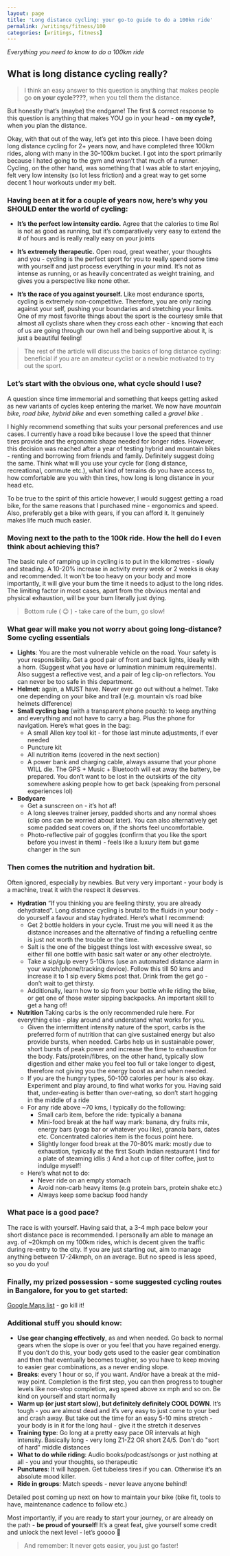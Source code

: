 ```yaml
---
layout: page
title: 'Long distance cycling: your go-to guide to do a 100km ride'
permalink: /writings/fitness/100
categories: [writings, fitness]
---
```


_Everything you need to know to do a 100km ride_

## What is long distance cycling really?

> I think an easy answer to this question is anything that makes people go **on your cycle????**, when you tell them the distance.

But honestly that’s (maybe) the endgame! 
The first & correct response to this question is anything that makes YOU go in your head - **on my cycle?**, when you plan the distance. 

Okay, with that out of the way, let’s get into this piece. I have been doing long distance cycling for 2+ years now, and have completed three 100km rides, along with many in the 30-100km bucket. I got into the sport primarily because I hated going to the gym and wasn’t that much of a runner. Cycling, on the other hand, was something that I was able to start enjoying, felt very low intensity (so lot less friction) and a great way to get some decent 1 hour workouts under my belt.

### Having been at it for a couple of years now, here’s why you SHOULD enter the world of cycling:
* **It’s the perfect low intensity cardio.** 
Agree that the calories to time RoI is not as good as running, but it’s comparatively very easy to extend the # of hours and is really really easy on your joints

* **It’s extremely therapeutic.** 
Open road, great weather, your thoughts and you - cycling is the perfect sport for you to really spend some time with yourself and just process everything in your mind. It’s not as intense as running, or as heavily concentrated as weight training, and gives you a perspective like none other.

* **It’s the race of you against yourself.** 
Like most endurance sports, cycling is extremely non-competitive. Therefore, you are only racing against your self, pushing your boundaries and stretching your limits. One of my most favorite things about the sport is the courtesy smile that almost all cyclists share when they cross each other - knowing that each of us are going through our own hell and being supportive about it, is just a beautiful feeling!

> The rest of the article will discuss the basics of long distance cycling: beneficial if you are an amateur cyclist or a newbie motivated to try out the sport.


### Let’s start with the obvious one, what cycle should I use? 
A question since time immemorial and something that keeps getting asked as new variants of cycles keep entering the market. We now have *mountain bike, road bike, hybrid bike* and even something called a *gravel bike* . 

I highly recommend something that suits your personal preferences and use cases. I currently have a road bike because I love the speed that thinner tires provide and the ergonomic shape needed for longer rides. However, this decision was reached after a year of testing hybrid and mountain bikes - renting and borrowing from friends and family. Definitely suggest doing the same. Think what will you use your cycle for (long distance, recreational, commute etc.), what kind of terrains do you have access to, how comfortable are you with thin tires, how long is long distance in your head etc. 

To be true to the spirit of this article however, I would suggest getting a road bike, for the same reasons that I purchased mine - ergonomics and speed. Also, preferably get a bike with gears, if you can afford it. It genuinely makes life much much easier.

### Moving next to the path to the 100k ride. How the hell do I even think about achieving this?
The basic rule of ramping up in cycling is to put in the kilometres - slowly and steading. A 10-20% increase in activity every week or 2 weeks is okay and recommended. It won’t be too heavy on your body and more importantly, it will give your bum the time it needs to adjust to the long rides. The limiting factor in most cases, apart from the obvious mental and physical exhaustion, will be your bum literally just dying. 

> Bottom rule ( 😉 ) - take care of the bum, go slow!

### What gear will make you not worry about going long-distance? Some cycling essentials

 - **Lights**: You are the most vulnerable vehicle on the road. Your safety is your responsibility. Get a good pair of front and back lights, ideally with a horn. (Suggest what you have or lumination minimum requirements). Also suggest a reflective vest, and a pair of leg clip-on reflectors. You can never be too safe in this department. 
- **Helmet**: again, a MUST have. Never ever go out without a helmet. Take one depending on your bike and trail (e.g. mountain v/s road bike helmets difference) 
- **Small cycling bag** (with a transparent phone pouch): to keep anything and everything and not have to carry a bag. Plus the phone for navigation. Here’s what goes in the bag:
	- A small Allen key tool kit - for those last minute adjustments, if ever needed
	- Puncture kit
	- All nutrition items (covered in the next section)
	- A power bank and charging cable, always assume that your phone WILL die. The GPS + Music + Bluetooth will eat away the battery, be prepared. You don’t want to be lost in the outskirts of the city somewhere asking people how to get back (speaking from personal experiences lol)
- **Bodycare**
	- Get a sunscreen on - it’s hot af!
    - A long sleeves trainer jersey, padded shorts and any normal shoes (clip ons can be worried about later). You can also alternatively get some padded seat covers on, if the shorts feel uncomfortable.
    - Photo-reflective pair of goggles (confirm that you like the sport before you invest in them) - feels like a luxury item but game changer in the sun


### Then comes the nutrition and hydration bit.
Often ignored, especially by newbies. But very very important - your body is a machine, treat it with the respect it deserves.
* **Hydration**
“If you thinking you are feeling thirsty, you are already dehydrated”. Long distance cycling is brutal to the fluids in your body - do yourself a favour and stay hydrated. Here’s what I recommend:
    * Get 2 bottle holders in your cycle. Trust me you will need it as the distance increases and the alternative of finding a refuelling centre is just not worth the trouble or the time.
    * Salt is the one of the biggest things lost with excessive sweat, so either fill one bottle with basic salt water or any other electrolyte.
    * Take a sip/gulp every 5-10kms (use an automated distance alarm in your watch/phone/tracking device). Follow this till 50 kms and increase it to 1 sip every 5kms post that. Drink from the get go - don’t wait to get thirsty.
    * Additionally, learn how to sip from your bottle while riding the bike, or get one of those water sipping backpacks. An important skill to get a hang of!
* **Nutrition**
Taking carbs is the only recommended rule here. For everything else - play around and understand what works for you.
    * Given the intermittent intensity nature of the sport, carbs is the preferred form of nutrition that can give sustained energy but also provide bursts, when needed. Carbs help us in sustainable power, short bursts of peak power and increase the time to exhaustion for the body. Fats/protein/fibres, on the other hand, typically slow digestion and either make you feel too full or take longer to digest, therefore not giving you the energy boost as and when needed.
    * If you are the hungry types, 50-100 calories per hour is also okay. Experiment and play around, to find what works for you. Having said that, under-eating is better than over-eating, so don’t start hogging in the middle of a ride
    * For any ride above ~70 kms, I typically do the following:
        * Small carb item, before the ride: typically a banana
        * Mini-food break at the half way mark: banana, dry fruits mix, energy bars (yoga bar or whatever you like), granola bars, dates etc. Concentrated calories item is the focus point here.
        * Slightly longer food break at the 70-80% mark: mostly due to exhaustion, typically at the first South Indian restaurant I find for a plate of steaming idlis :) And a hot cup of filter coffee, just to indulge myself!
    * Here’s what not to do:
        * Never ride on an empty stomach
        * Avoid non-carb heavy items (e.g protein bars, protein shake etc.)
        * Always keep some backup food handy

### What pace is a good pace? 
The race is with yourself. Having said that, a 3-4 mph pace below your short distance pace is recommended. I personally am able to manage an avg. of ~20kmph on my 100km rides, which is decent given the traffic during re-entry to the city. If you are just starting out, aim to manage anything between 17-24kmph, on an average. But no speed is less speed, so you do you!

### Finally, my prized possession - some suggested cycling routes in Bangalore, for you to get started:
[Google Maps list](Bangalore%20Cycling%20%C2%B7%20Akshay%20https://maps.app.goo.gl/BHh9P75mq2G6gKVh6?g_st=ic) - go kill it!

### Additional stuff you should know:
* **Use gear changing effectively**, as and when needed. Go back to normal gears when the slope is over or you feel that you have regained energy. If you don’t do this, your body gets used to the easier gear combination and then that eventually becomes tougher, so you have to keep moving to easier gear combinations, as a never ending slope.
* **Breaks**: every 1 hour or so, if you want. And/or have a break at the mid-way point. Completion is the first step, you can then progress to tougher levels like non-stop completion, avg speed above xx mph and so on. Be kind on yourself and start normally
* **Warm up (or just start slow), but definitely definitely COOL DOWN**. It’s tough - you are almost dead and it’s very easy to just come to your bed and crash away. But take out the time for an easy 5-10 mins stretch - your body is in it for the long haul - give it the stretch it deserves
* **Training type**: Go long at a pretty easy pace OR intervals at high intensity. Basically long - very long Z1-Z2 OR short Z4/5. Don't do "sort of hard" middle distances
* **What to do while riding**: Audio books/podcast/songs or just nothing at all - you and your thoughts, so therapeutic
* **Punctures**: It will happen. Get tubeless tires if you can. Otherwise it’s an absolute mood killer.
* **Ride in groups**: Match speeds - never leave anyone behind!


Detailed post coming up next on how to maintain your bike (bike fit, tools to have, maintenance cadence to follow etc.)

Most importantly, if you are ready to start your journey, or are already on the path - **be proud of yourself**! It’s a great feat, give yourself some credit and unlock the next level - let’s goooo 🚀

> And remember: It never gets easier, you just go faster!
